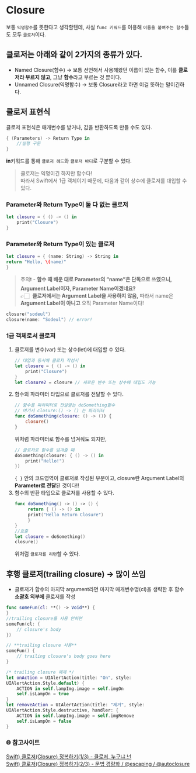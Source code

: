 # Closure
보통 `익명함수`를 뜻한다고 생각할텐데, 사실 `func 키워드`를 이용해 `이름을 붙여주는 함수`들도 모두 `클로저`이다.

## 클로저는 아래와 같이 2가지의 종류가 있다.
- Named Closure(함수) → 보통 선언해서 사용해왔던 이름이 있는 함수, 이를 **클로저라 부르지 않고**, 그냥 **함수**라고 부르는 것 뿐이다.
- Unnamed Closure(익명함수) → 보통 Closure라고 하면 이걸 뜻하는 말이긴하다.
    
## **클로저 표현식**      
클로저 표현식은 매개변수를 받거나, 값을 반환하도록 만들 수도 있다.
```Swift
{ (Parameters) -> Return Type in
    //실행 구문
}
```
**in**키워드를 통해 `클로저 헤드`와 `클로저 바디`로 구분할 수 있다.
> 클로저는 익명이긴 하지만 함수다!   
따라서 Swift에서 1급 객체이기 때문에, 다음과 같이 상수에 클로저를 대입할 수 있다.   

### **Parameter와 Return Type이 둘 다 없는 클로저** 
```swift
let closure = { () -> () in
    print("Closure")
}
```
      
### **Parameter와 Return Type이 있는 클로저**    
```swift
let closure = { (name: String) -> String in
return "Hello, \(name)"
}
```
    
> 주의❗️ - **함수 때 배운 대로 Parameter의 “name”은 단독으로 쓰였으니, Argument Label이자, Parameter Name이겠네요?**   
>👉🏻  **클로저에서는 Argument Label을 사용하지 않음,** 따라서 name은 **Argument Label이 아니고** 오직 Parameter Name이다!
```Swift
closure("sodeul")
closure(name: "Sodeul") // error!
```

### 1급 객체로서 클로저
1. 클로저를 변수(var) 또는 상수(let)에 대입할 수 있다.
    ```Swift
    // 대입과 동시에 클로저 작성시
    let closure = { () -> () in
        print("Closure")
    }
    let closure2 = closure // 새로운 변수 또는 상수에 대입도 가능
    ```
2. 함수의 파라미터 타입으로 클로저를 전달할 수 있다.
    ```Swift
    // 함수를 파라미터로 전달받는 doSomething함수
    // 여기서 closure:() -> () 는 파라미터
    func doSomething(closure: () -> ()) {
        closure()
    }
    ```
    위처럼 파라미터로 함수를 넘겨줘도 되지만,
    ```Swift
    // 클로저로 함수를 넘겨줄 때
    doSomething(closure: { () -> () in
        print("Hello!")
    })
    ```
    `{ }` 안의 코드영역이 클로저로 작성된 부분이고,
    closure란 Argument Label의 **Parameter로 전달**된 것이다!!
3. 함수의 반환 타입으로 클로저를 사용할 수 있다.
   ```Swift
   func doSomething() -> () -> () { 
        return { () -> () in 
        print("Hello Return Closure")
        }
   }
   //호출
   let closure = doSomething()
   closure()
   ```
   위처럼 `클로저를 리턴`할 수 있다.
      
## **후행 클로저(trailing closure) → 많이 쓰임**
- 클로저가 함수의 마지막 argument라면 마지막 매개변수명(cl)을 생략한 후 함수 **소괄호 외부에**
클로저를 작성

```swift
func someFun(cl: **() -> Void**) {
}
//trailing closure를 사용 안하면   
someFun(cl: {
	// closure's body
})

// **trailing closure 사용**
someFun() {
	// trailing closure's body goes here
}
```

```swift
/* trailing closure 예제 */
let onAction = UIAlertAction(title: "On", style: 
UIAlertAction.Style.default) {
	ACTION in self.lampImg.image = self.imgOn
	self.isLampOn = true
}
let removeAction = UIAlertAction(title: "제거", style:
UIAlertAction.Style.destructive, handler: {
	ACTION in self.lampImg.image = self.imgRemove
	self.isLampOn = false
}
```

  ### 🌐 참고사이트   
  [Swift) 클로저(Closure) 정복하기(1/3) - 클로저, 누구냐 넌](https://babbab2.tistory.com/81)   
  [Swift) 클로저(Closure) 정복하기(2/3) - 문법 경량화 / @escaping / @autoclosure](https://babbab2.tistory.com/82)